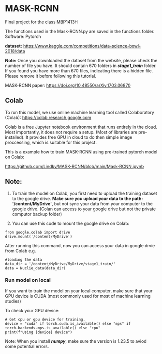 # MASK-RCNN
Final project for the class MBP1413H


The functions used in the Mask-RCNN.py are saved in the functions folder.
Software: Pytorch 

**dataset:** https://www.kaggle.com/competitions/data-science-bowl-2018/data

**Note:** Once you downloaded the dataset from the website, please check the number of file you have. It should contain 670 folders in ***stage1_train*** folder. If you found you have more than 670 files, indicating there is a hidden file. Please remove it before following this tutorial.

MASK-RCNN paper: 
https://doi.org/10.48550/arXiv.1703.06870

## Colab
To run this model, we use online machine learning tool called Colaboratory (Colab): https://colab.research.google.com

Colab is a free Jupyter notebook environment that runs entirely in the cloud. Most importantly, it does not require a setup. (Most of libraries are pre-installed). It provides free GPU in cloud to do then simple image proccessing, which is suitable for this project.

This is a example how to train MASK-RCNN using pre-trained pytorch model on Colab:

https://github.com/Lindky/MASK-RCNN/blob/main/Mask-RCNN.ipynb

## Note: 
1. To train the model on Colab, you first need to upload the training dataset to the google drive. **Make sure you upload your data to the path: '/content/MyDrive'**, but not sync your data from your computer to the google drive. (Colan can access to your google drive but not the private computor backup folder)

2. You can use this code to mount the google drive on Colab:
```
from google.colab import drive
drive.mount('/content/MyDrive')
```
After running this command, now you can access your data in google drvie from Colab 
e.g.

```
#loading the data
data_dir = '/content/MyDrive/MyDrive/stage1_train/'
data = Nuclie_data(data_dir)
```

### Run model on local
If you want to train the model on your local computer, make sure that your GPU device is CUDA (most commonly used for most of machine learning studies)

To check your GPU device:

```
# Get cpu or gpu device for training.
device = "cuda" if torch.cuda.is_available() else "mps" if torch.backends.mps.is_available() else "cpu"
print(f"Using {device} device")
```

Note: When you install ***numpy***, make sure the version is 1.23.5 to aviod some potential errors.
